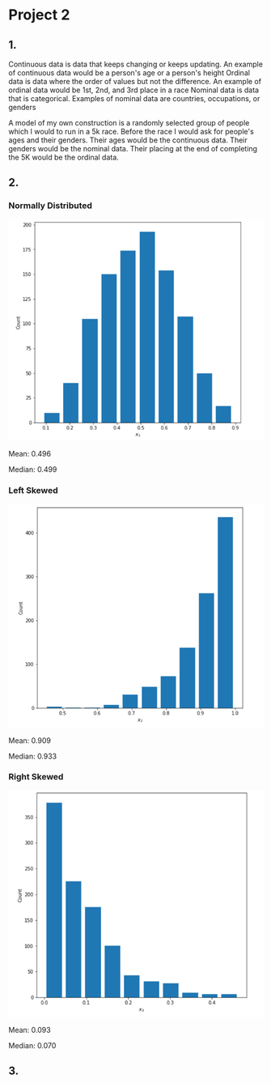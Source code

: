 # Project 2

## 1. 
Continuous data is data that keeps changing or keeps updating. An example of continuous data would be a person's age or a person's height
Ordinal data is data where the order of values but not the difference. An example of ordinal data would be 1st, 2nd, and 3rd place in a race
Nominal data is data that is categorical. Examples of nominal data are countries, occupations, or genders

A model of my own construction is a randomly selected group of people which I would to run in a 5k race. Before the race I would ask for people's ages and their genders. Their ages would be the continuous data. Their genders would be the nominal data. Their placing at the end of completing the 5K would be the ordinal data.

## 2.
### Normally Distributed
![](normal.PNG)

Mean: 0.496

Median: 0.499


### Left Skewed
![](left.PNG)

Mean: 0.909

Median: 0.933

### Right Skewed
![](right.PNG)

Mean: 0.093

Median: 0.070

## 3.
